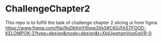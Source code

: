 # ChallengeChapter2
This repo is to fulfill the task of challenge chapter 2
slicing ui from figma https://www.figma.com/file/9oDbfimYllIiqw3Xk58C6G/FASTFOOD-KELOMPOK-3?type=design&mode=design&t=XbjUwptgmVoqGgVR-0

